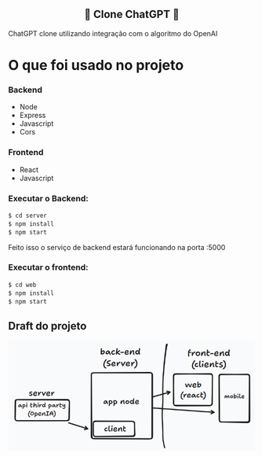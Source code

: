 ﻿<h2 align="center">
  🤖 Clone ChatGPT 🤖
</h2>

ChatGPT clone utilizando integração com o algoritmo do OpenAI

# O que foi usado no projeto

### Backend
  - Node
  - Express
  - Javascript
  - Cors

### Frontend
  - React
  - Javascript

### Executar o Backend:

```sh
$ cd server
$ npm install
$ npm start
```

Feito isso o serviço de backend estará funcionando na porta :5000 

### Executar o frontend:

```sh
$ cd web
$ npm install
$ npm start
```

## Draft do projeto

![Draft do projeto](/web/src/draft.png)

